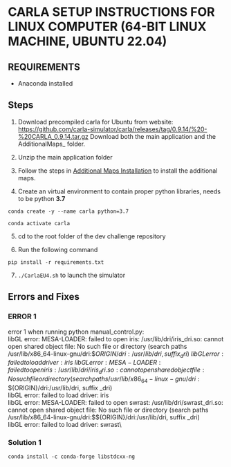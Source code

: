 # CARLA SETUP INSTRUCTIONS FOR LINUX COMPUTER (64-BIT LINUX MACHINE, UBUNTU 22.04)

## REQUIREMENTS
- Anaconda installed

## Steps
1. Download precompiled carla for Ubuntu from website: 
https://github.com/carla-simulator/carla/releases/tag/0.9.14/%20-%20CARLA_0.9.14.tar.gz
Download both the main application and the AdditionalMaps_ folder.  

2. Unzip the main application folder

3. Follow the steps in [Additional Maps Installation](https://carla.readthedocs.io/en/latest/start_quickstart/#import-additional-assets) to install the additional maps.  

4. Create an virtual environment to contain proper python libraries, needs to be python **3.7**

`conda create -y --name carla python=3.7` 

`conda activate carla`

5. cd to the root folder of the dev challenge repository

6. Run the following command

`pip install -r requirements.txt`

7. `./CarlaEU4.sh` to launch the simulator

## Errors and Fixes

### ERROR 1
error 1 when running python manual_control.py:\
libGL error: MESA-LOADER: failed to open iris: /usr/lib/dri/iris_dri.so: cannot open shared object file: No such file or directory (search paths /usr/lib/x86_64-linux-gnu/dri:\$${ORIGIN}/dri:/usr/lib/dri, suffix _dri)\
libGL error: failed to load driver: iris\
libGL error: MESA-LOADER: failed to open iris: /usr/lib/dri/iris_dri.so: cannot open shared object file: No such file or directory (search paths /usr/lib/x86_64-linux-gnu/dri:\$${ORIGIN}/dri:/usr/lib/dri, suffix _dri)\
libGL error: failed to load driver: iris\
libGL error: MESA-LOADER: failed to open swrast: /usr/lib/dri/swrast_dri.so: cannot open shared object file: No such file or directory (search paths /usr/lib/x86_64-linux-gnu/dri:\$${ORIGIN}/dri:/usr/lib/dri, suffix _dri)\
libGL error: failed to load driver: swrast\

### Solution 1
`conda install -c conda-forge libstdcxx-ng`
